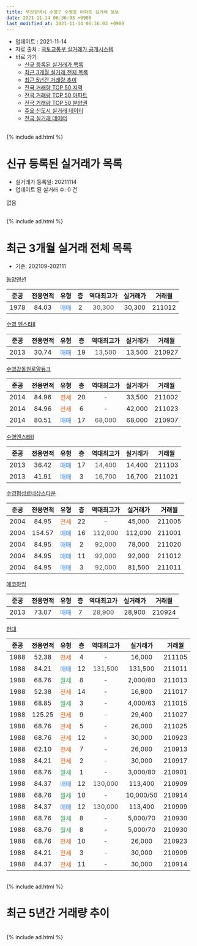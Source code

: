 ```yaml
---
title: 부산광역시 수영구 수영동 아파트 실거래 정보
date: 2021-11-14 06:36:03 +0900
last_modified_at: 2021-11-14 06:36:03 +0900
---
```


* 업데이트 : 2021-11-14
* 자료 출처 : [국토교통부 실거래가 공개시스템](http://rt.molit.go.kr)
* 바로 가기
    * [신규 등록된 실거래가 목록](#신규-등록된-실거래가-목록)
    * [최근 3개월 실거래 전체 목록](#최근-3개월-실거래-전체-목록)
    * [최근 5년간 거래량 추이](#최근-5년간-거래량-추이)
    * [전국 거래량 TOP 50 지역](https://inasie.github.io/apt-trade-info/최근-3개월-전국에서-가장-거래가-많이-발생한-지역)
    * [전국 거래량 TOP 50 아파트](https://inasie.github.io/apt-trade-info/최근-3개월-전국에서-가장-거래가-많이-발생한-아파트)
    * [전국 거래량 TOP 50 분양권](https://inasie.github.io/apt-trade-info/최근-3개월-전국에서-가장-거래가-많이-발생한-분양권)
    * [주요 신도시 실거래 데이터](https://inasie.github.io/apt-trade-info/주요-신도시)
    * [전국 실거래 데이터](https://inasie.github.io/apt-trade-info/전국)
<br>
{% include ad.html %}
<br>

# 신규 등록된 실거래가 목록
* 실거래가 등록일: 20211114
* 업데이트 된 실거래 수: 0 건

없음

<br>
{% include ad.html %}
<br>

# 최근 3개월 실거래 전체 목록
* 기준: 202109-202111


[동양맨션](https://search.naver.com/search.naver?query=%EB%B6%80%EC%82%B0%EA%B4%91%EC%97%AD%EC%8B%9C+%EC%88%98%EC%98%81%EA%B5%AC+%EC%88%98%EC%98%81%EB%8F%99+%EB%8F%99%EC%96%91%EB%A7%A8%EC%85%98)

|준공|전용면적|유형|층|역대최고가|실거래가|거래월|
|:---:|:---:|:---:|:---:|:---:|:---:|:---:|
|1978|84.03|<span style="color:#4285f3">매매</span>|2|<span style="color:#444444">30,300</span>|30,300|211012|

[수영 엔스타Ⅱ](https://search.naver.com/search.naver?query=%EB%B6%80%EC%82%B0%EA%B4%91%EC%97%AD%EC%8B%9C+%EC%88%98%EC%98%81%EA%B5%AC+%EC%88%98%EC%98%81%EB%8F%99+%EC%88%98%EC%98%81+%EC%97%94%EC%8A%A4%ED%83%80%E2%85%A1)

|준공|전용면적|유형|층|역대최고가|실거래가|거래월|
|:---:|:---:|:---:|:---:|:---:|:---:|:---:|
|2013|30.74|<span style="color:#4285f3">매매</span>|19|<span style="color:#444444">13,500</span>|13,500|210927|

[수영강동원로얄듀크](https://search.naver.com/search.naver?query=%EB%B6%80%EC%82%B0%EA%B4%91%EC%97%AD%EC%8B%9C+%EC%88%98%EC%98%81%EA%B5%AC+%EC%88%98%EC%98%81%EB%8F%99+%EC%88%98%EC%98%81%EA%B0%95%EB%8F%99%EC%9B%90%EB%A1%9C%EC%96%84%EB%93%80%ED%81%AC)

|준공|전용면적|유형|층|역대최고가|실거래가|거래월|
|:---:|:---:|:---:|:---:|:---:|:---:|:---:|
|2014|84.96|<span style="color:#ff5a00">전세</span>|20|<span style="color:#444444">-</span>|33,500|211002|
|2014|84.96|<span style="color:#ff5a00">전세</span>|6|<span style="color:#444444">-</span>|42,000|211023|
|2014|80.51|<span style="color:#4285f3">매매</span>|17|<span style="color:#444444">68,000</span>|68,000|210907|

[수영엔스타Ⅱ](https://search.naver.com/search.naver?query=%EB%B6%80%EC%82%B0%EA%B4%91%EC%97%AD%EC%8B%9C+%EC%88%98%EC%98%81%EA%B5%AC+%EC%88%98%EC%98%81%EB%8F%99+%EC%88%98%EC%98%81%EC%97%94%EC%8A%A4%ED%83%80%E2%85%A1)

|준공|전용면적|유형|층|역대최고가|실거래가|거래월|
|:---:|:---:|:---:|:---:|:---:|:---:|:---:|
|2013|36.42|<span style="color:#4285f3">매매</span>|17|<span style="color:#444444">14,400</span>|14,400|211103|
|2013|41.91|<span style="color:#4285f3">매매</span>|3|<span style="color:#444444">16,700</span>|16,700|211021|

[수영협성르네상스타운](https://search.naver.com/search.naver?query=%EB%B6%80%EC%82%B0%EA%B4%91%EC%97%AD%EC%8B%9C+%EC%88%98%EC%98%81%EA%B5%AC+%EC%88%98%EC%98%81%EB%8F%99+%EC%88%98%EC%98%81%ED%98%91%EC%84%B1%EB%A5%B4%EB%84%A4%EC%83%81%EC%8A%A4%ED%83%80%EC%9A%B4)

|준공|전용면적|유형|층|역대최고가|실거래가|거래월|
|:---:|:---:|:---:|:---:|:---:|:---:|:---:|
|2004|84.95|<span style="color:#ff5a00">전세</span>|22|<span style="color:#444444">-</span>|45,000|211005|
|2004|154.57|<span style="color:#4285f3">매매</span>|16|<span style="color:#444444">112,000</span>|112,000|211001|
|2004|84.95|<span style="color:#4285f3">매매</span>|2|<span style="color:#444444">92,000</span>|78,000|211020|
|2004|84.95|<span style="color:#4285f3">매매</span>|11|<span style="color:#444444">92,000</span>|92,000|211012|
|2004|84.95|<span style="color:#4285f3">매매</span>|3|<span style="color:#444444">92,000</span>|81,500|211011|

[에코하임](https://search.naver.com/search.naver?query=%EB%B6%80%EC%82%B0%EA%B4%91%EC%97%AD%EC%8B%9C+%EC%88%98%EC%98%81%EA%B5%AC+%EC%88%98%EC%98%81%EB%8F%99+%EC%97%90%EC%BD%94%ED%95%98%EC%9E%84)

|준공|전용면적|유형|층|역대최고가|실거래가|거래월|
|:---:|:---:|:---:|:---:|:---:|:---:|:---:|
|2013|73.07|<span style="color:#4285f3">매매</span>|7|<span style="color:#444444">28,900</span>|28,900|210924|

[현대](https://search.naver.com/search.naver?query=%EB%B6%80%EC%82%B0%EA%B4%91%EC%97%AD%EC%8B%9C+%EC%88%98%EC%98%81%EA%B5%AC+%EC%88%98%EC%98%81%EB%8F%99+%ED%98%84%EB%8C%80)

|준공|전용면적|유형|층|역대최고가|실거래가|거래월|
|:---:|:---:|:---:|:---:|:---:|:---:|:---:|
|1988|52.38|<span style="color:#ff5a00">전세</span>|4|<span style="color:#444444">-</span>|16,000|211105|
|1988|84.21|<span style="color:#4285f3">매매</span>|12|<span style="color:#444444">131,500</span>|131,500|211011|
|1988|68.76|<span style="color:#34a853">월세</span>|8|<span style="color:#444444">-</span>|2,000/80|211013|
|1988|52.38|<span style="color:#ff5a00">전세</span>|14|<span style="color:#444444">-</span>|16,800|211017|
|1988|68.85|<span style="color:#34a853">월세</span>|3|<span style="color:#444444">-</span>|4,000/63|211015|
|1988|125.25|<span style="color:#ff5a00">전세</span>|9|<span style="color:#444444">-</span>|29,400|211027|
|1988|68.76|<span style="color:#ff5a00">전세</span>|5|<span style="color:#444444">-</span>|26,000|211025|
|1988|68.76|<span style="color:#ff5a00">전세</span>|12|<span style="color:#444444">-</span>|30,000|210923|
|1988|62.10|<span style="color:#ff5a00">전세</span>|7|<span style="color:#444444">-</span>|26,000|210913|
|1988|84.21|<span style="color:#ff5a00">전세</span>|2|<span style="color:#444444">-</span>|30,000|210917|
|1988|68.76|<span style="color:#34a853">월세</span>|1|<span style="color:#444444">-</span>|3,000/80|210901|
|1988|84.37|<span style="color:#4285f3">매매</span>|12|<span style="color:#444444">130,000</span>|113,400|210909|
|1988|68.76|<span style="color:#34a853">월세</span>|10|<span style="color:#444444">-</span>|10,000/50|210914|
|1988|84.37|<span style="color:#4285f3">매매</span>|12|<span style="color:#444444">130,000</span>|113,400|210909|
|1988|68.76|<span style="color:#34a853">월세</span>|8|<span style="color:#444444">-</span>|5,000/70|210930|
|1988|68.76|<span style="color:#34a853">월세</span>|8|<span style="color:#444444">-</span>|5,000/70|210930|
|1988|68.76|<span style="color:#ff5a00">전세</span>|10|<span style="color:#444444">-</span>|26,000|210923|
|1988|84.21|<span style="color:#ff5a00">전세</span>|3|<span style="color:#444444">-</span>|30,000|210909|
|1988|84.37|<span style="color:#ff5a00">전세</span>|11|<span style="color:#444444">-</span>|30,000|210914|


<br>
{% include ad.html %}
<br>

# 최근 5년간 거래량 추이


<div style="width:100%;">
    <canvas id="deal_progress" height="200"></canvas>
</div>

<script>
new Chart(document.getElementById("deal_progress"), {
    type: 'line',
    data: {
        labels: ['201611','201612','201701','201702','201703','201704','201705','201706','201707','201708','201709','201710','201711','201712','201801','201802','201803','201804','201805','201806','201807','201808','201809','201810','201811','201812','201901','201902','201903','201904','201905','201906','201907','201908','201909','201910','201911','201912','202001','202002','202003','202004','202005','202006','202007','202008','202009','202010','202011','202012','202101','202102','202103','202104','202105','202106','202107','202108','202109','202110','202111'],
        datasets: [{
            label: '매매',
            pointRadius: 1,
            data: [14, 5, 2, 10, 22, 14, 11, 21, 8, 5, 5, 5, 7, 4, 3, 2, 7, 4, 3, 2, 1, 0, 5, 3, 5, 6, 2, 9, 6, 3, 9, 9, 10, 12, 18, 34, 51, 17, 16, 23, 16, 10, 16, 40, 28, 20, 21, 31, 16, 4, 1, 6, 9, 19, 14, 9, 6, 5, 5, 7, 1],
            borderColor: "rgba(255, 201, 14, 1)",
            backgroundColor: "rgba(255, 201, 14, 0.5)",
            fill: false,
            lineTension: 0
        },{
            label: '전월세',
            pointRadius: 1,
            data: [16, 13, 13, 15, 15, 20, 10, 18, 14, 14, 13, 16, 12, 8, 15, 13, 19, 21, 14, 11, 6, 11, 12, 7, 8, 3, 8, 5, 10, 9, 1, 11, 14, 10, 14, 13, 11, 5, 7, 7, 2, 8, 6, 4, 16, 11, 9, 15, 14, 10, 3, 8, 19, 20, 13, 16, 16, 9, 10, 8, 1],
            borderColor: "rgba(0, 141, 185, 1)",
            backgroundColor: "rgba(0, 141, 185, 0.5)",
            fill: false,
            lineTension: 0
        }
        ]
    },
    options: {
        responsive: true,
        title: {
            display: false
        },
        tooltips: {
            mode: 'index',
            intersect: false
        },
        hover: {
            mode: 'nearest',
            intersect: true
        },
        scales: {
            xAxes: [{
                display: true,
                scaleLabel: {
                    display: true,
                    labelString: '년/월'
                }
            }],
            yAxes: [{
                display: true,
                ticks: {
                    suggestedMin: 0,
                },
                scaleLabel: {
                    display: true,
                    labelString: '실거래 수'
                }
            }]
        }
    }
});

</script>


<br>
{% include ad.html %}
<br>

